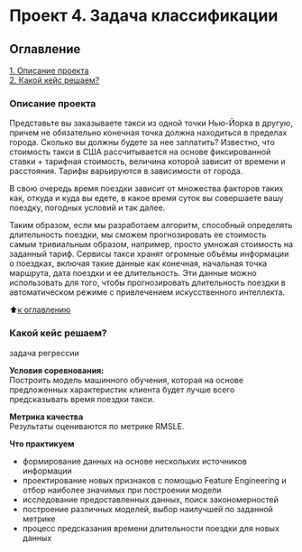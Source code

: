 # Проект 4. Задача классификации

## Оглавление  
[1. Описание проекта](https://github.com/Victover/ds_projects/blob/main/project_1a/readme.md#Описание-проекта)  
[2. Какой кейс решаем?](https://github.com/Victover/ds_projects/blob/main/project_1a/readme.md#Какой-кейс-решаем)  


### Описание проекта    
Представьте вы заказываете такси из одной точки Нью-Йорка в другую, причем не обязательно конечная точка должна находиться в пределах города. Сколько вы должны будете за нее заплатить? Известно, что стоимость такси в США  рассчитывается на основе фиксированной ставки + тарифная стоимость, величина которой зависит от времени и расстояния. Тарифы варьируются в зависимости от города.

В свою очередь время поездки зависит от множества факторов таких как, откуда и куда вы едете, в какое время суток вы совершаете вашу поездку, погодных условий и так далее. 

Таким образом, если мы разработаем алгоритм, способный определять длительность поездки, мы сможем прогнозировать ее стоимость самым тривиальным образом, например, просто умножая стоимость на заданный тариф. 
Сервисы такси хранят огромные объёмы информации о поездках, включая такие данные как конечная, начальная точка маршрута, дата поездки и ее длительность. Эти данные можно использовать для того, чтобы прогнозировать длительность поездки в автоматическом режиме с привлечением искусственного интеллекта.

:arrow_up:[к оглавлению](_)


### Какой кейс решаем?    
задача регрессии

**Условия соревнования:**  
Построить модель машинного обучения, которая на основе предложенных характеристик клиента будет лучше всего предсказывать время поездки такси. 

**Метрика качества**     
Результаты оцениваются по метрике RMSLE.

**Что практикуем**     
- формирование данных на основе нескольких источников информации
- проектирование новых признаков с помощью Feature Engineering и отбор наиболее значимых при построении модели
- исследование предоставленных данных, поиск закономерностей
- построение различных моделей, выбор наилучшей по заданной метрике
- процесс предсказания времени длительности поездки для новых данных

